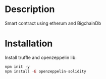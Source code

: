 # Description
Smart contract using etherum and BigchainDb

# Installation
Install truffle and openzeppelin lib:

```javascript
npm init -y
npm install -E openzeppelin-solidity
```

